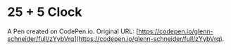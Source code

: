 # 25 + 5 Clock

A Pen created on CodePen.io. Original URL: [https://codepen.io/glenn-schneider/full/zYybVrq](https://codepen.io/glenn-schneider/full/zYybVrq).

